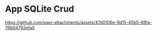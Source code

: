 # App SQLite Crud

https://github.com/user-attachments/assets/47d0106e-9d15-45b5-89fa-76b04792efa0

